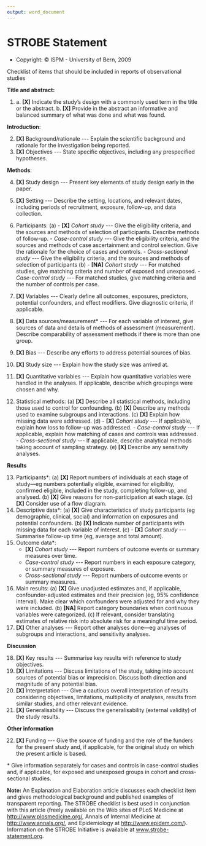 ```yaml
---
output: word_document
---
```

# STROBE Statement

- Copyright: &copy; ISPM - University of Bern, 2009

Checklist of items that should be included in reports of observational studies

**Title and abstract:** 

1.
    a. **[X]** Indicate the study’s design with a commonly used term in the title or the abstract.
    b. **[X]** Provide in the abstract an informative and balanced summary of what was done and what was found.
  
**Introduction**:  

2. **[X]** Background/rationale --- Explain the scientific background and rationale for the investigation being reported.
3. **[X]** Objectives --- State specific objectives, including any prespecified hypotheses.

**Methods**: 

4. **[X]** Study design --- Present key elements of study design early in the paper.
5. **[X]** Setting --- Describe the setting, locations, and relevant dates, including periods of recruitment, exposure, follow-up, and data collection.
6. Participants:
    (a)  - **[X]** *Cohort study* --- Give the eligibility criteria, and the sources and methods of selection of participants. Describe methods of follow-up.
         - *Case-control study* --- Give the eligibility criteria, and the sources and methods of case ascertainment and control selection. Give the rationale for the choice of cases and controls.
         - *Cross-sectional study* --- Give the eligibility criteria, and the sources and methods of selection of participants
    (b)  - **[NA]** *Cohort study* --- For matched studies, give matching criteria and number of exposed and unexposed.
         - *Case-control study* --- For matched studies, give matching criteria and the number of controls per case.
        
7. **[X]** Variables --- Clearly define all outcomes, exposures, predictors, potential confounders, and effect modifiers. Give diagnostic criteria, if applicable.
8. **[X]** Data sources/measurement* --- For each variable of interest, give sources of data and details of methods of assessment (measurement). Describe comparability of assessment methods if there is more than one group.
9. **[X]** Bias --- Describe any efforts to address potential sources of bias.
10. **[X]** Study size --- Explain how the study size was arrived at.
11. **[X]** Quantitative variables --- Explain how quantitative variables were handled in the analyses. If applicable, describe which groupings were chosen and why.
12. Statistical methods:
    (a) **[X]** Describe all statistical methods, including those used to control for confounding.
    (b) **[X]** Describe any methods used to examine subgroups and interactions.
    (c) **[X]** Explain how missing data were addressed.
    (d) - **[X]** *Cohort study* --- If applicable, explain how loss to follow-up was addressed.
        - *Case-control study* --- If applicable, explain how matching of cases and controls was addressed.
        - *Cross-sectional study* --- If applicable, describe analytical methods taking account of sampling strategy.
    (e) **[X]** Describe any sensitivity analyses.

**Results**

13. Participants*:
    (a) **[X]** Report numbers of individuals at each stage of study—eg numbers potentially eligible, examined for eligibility, confirmed eligible, included in the study, completing follow-up, and analysed.
    (b) **[X]** Give reasons for non-participation at each stage.
    (c) **[X]** Consider use of a flow diagram.
14. Descriptive data*:
    (a) **[X]** Give characteristics of study participants (eg demographic, clinical, social) and information on exposures and potential confounders.
    (b) **[X]** Indicate number of participants with missing data for each variable of interest.
    (c) - **[X]** *Cohort study* --- Summarise follow-up time (eg, average and total amount).
15. Outcome data*:
    - **[X]** *Cohort study* --- Report numbers of outcome events or summary measures over time.
    - *Case-control study* --- Report numbers in each exposure category, or summary measures of exposure.
    - *Cross-sectional study* --- Report numbers of outcome events or summary measures.
16. Main results:
    (a) **[X]** Give unadjusted estimates and, if applicable, confounder-adjusted estimates and their precision (eg, 95% confidence interval). Make clear which confounders were adjusted for and why they were included.
    (b) **[NA]** Report category boundaries when continuous variables were categorized.
    (c) If relevant, consider translating estimates of relative risk into absolute risk for a meaningful time period.
17. **[X]** Other analyses --- Report other analyses done—eg analyses of subgroups and interactions, and sensitivity analyses.

**Discussion**

18. **[X]** Key results --- Summarise key results with reference to study objectives.
19. **[X]** Limitations --- Discuss limitations of the study, taking into account sources of potential bias or imprecision. Discuss both direction and magnitude of any potential bias.
20. **[X]** Interpretation --- Give a cautious overall interpretation of results considering objectives, limitations, multiplicity of analyses, results from similar studies, and other relevant evidence.
21. **[X]** Generalisability --- Discuss the generalisability (external validity) of the study results.

**Other information**

22. **[X]** Funding --- Give the source of funding and the role of the funders for the present study and, if applicable, for the original study on which the present article is based.

\* Give information separately for cases and controls in case-control studies and, if applicable, for exposed and unexposed groups in cohort and cross-sectional studies.

**Note:** An Explanation and Elaboration article discusses each checklist item and gives methodological background and published examples of transparent reporting. The STROBE checklist is best used in conjunction with this article (freely available on the Web sites of PLoS Medicine at http://www.plosmedicine.org/, Annals of Internal Medicine at http://www.annals.org/, and Epidemiology at http://www.epidem.com/). Information on the STROBE Initiative is available at www.strobe-statement.org.
